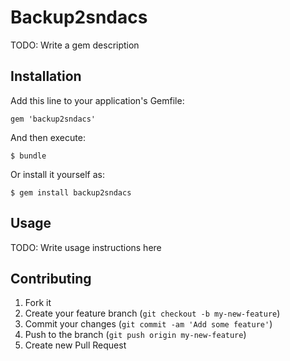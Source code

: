 # Backup2sndacs

TODO: Write a gem description

## Installation

Add this line to your application's Gemfile:

    gem 'backup2sndacs'

And then execute:

    $ bundle

Or install it yourself as:

    $ gem install backup2sndacs

## Usage

TODO: Write usage instructions here

## Contributing

1. Fork it
2. Create your feature branch (`git checkout -b my-new-feature`)
3. Commit your changes (`git commit -am 'Add some feature'`)
4. Push to the branch (`git push origin my-new-feature`)
5. Create new Pull Request
